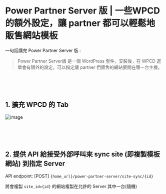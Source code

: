 # Power Partner Server 版 | 一些WPCD的額外設定，讓 partner 都可以輕鬆地販售網站模板
一句話講完 Power Partner Server 版 :

> Power Partner Server版 是一個 WordPress 套件，安裝後，在 WPCD 選單會有額外的設定，可以指定讓 partner 們販售的網站要開在哪一台主機。

<br><br><br>

## 1. 擴充 WPCD 的 Tab

![image](https://github.com/j7-dev/wp-power-partner-server/assets/9213776/cde8d3cf-7c9e-4fb7-aedd-969bd63a19f9)

<br><br><br>

## 2. 提供 API 給接受外部呼叫來 sync site (即複製模板網站) 到指定 Server

API endpoint: [POST] `{home_url}/power-partner-server/site-sync/{id}`

將會複製 `site_id={id}` 的網站複製在允許的 Server 其中一台(隨機)
